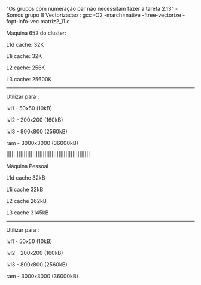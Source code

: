 "Os grupos com numeração par não necessitam fazer a tarefa 2.13" - Somos grupo 8
Vectorizacao : gcc -O2 -march=native -ftree-vectorize -fopt-info-vec matriz2_11.c

Maquina 652 do cluster:                                       
                                                         
                                                            
L1d cache:             32K                      
                                                
L1i cache:             32K                     
                                                
L2 cache:              256K                    
                                              
L3 cache:              25600K                  
                                               
------------------------------------------------         
Utilizar para :                                
                                              
lvl1 - 50x50 (10kB)                             
                                                  
lvl2 - 200x200 (160kB)                            
                                               
lvl3 - 800x800 (2560kB)                         
                                               
ram - 3000x3000 (36000kB)

||||||||||||||||||||||||||||||||||||||||||||||||

Máquina Pessoal

L1d cache           32kB

L1i cache           32kB

L2 cache            262kB

L3 cache            3145kB

-------------------------------------------------

Utilizar para :                              
                                               
lvl1 - 50x50 (10kB)                             
                                               
lvl2 - 200x200 (160kB)                           
                                               
lvl3 - 800x800 (2560kB)                         
                                               
ram - 3000x3000 (36000kB)







